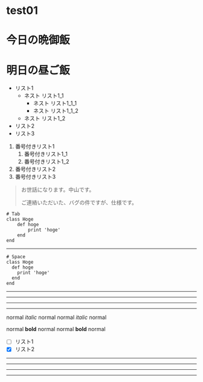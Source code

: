 # test01
# 今日の晩御飯
# 明日の昼ご飯

- リスト1
    - ネスト リスト1_1
        - ネスト リスト1_1_1
        - ネスト リスト1_1_2
    - ネスト リスト1_2
- リスト2
- リスト3

1. 番号付きリスト1
    1. 番号付きリスト1_1
    1. 番号付きリスト1_2
1. 番号付きリスト2
1. 番号付きリスト3

> お世話になります。中山です。
> 
> ご連絡いただいた、バグの件ですが、仕様です。

	# Tab
	class Hoge
		def hoge
			print 'hoge'
		end
	end

---

    # Space
    class Hoge
      def hoge
        print 'hoge'
      end
    end


***

___

---

*    *    *


normal *italic* normal
normal _italic_ normal

normal **bold** normal
normal __bold__ normal


- [ ] リスト1
- [x] リスト2
***
* * *
--- 
- - -  

